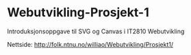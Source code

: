 # Webutvikling-Prosjekt-1

Introduksjonsoppgave til SVG og Canvas i IT2810 Webutvikling

Nettside: http://folk.ntnu.no/williao/Webutvikling/Prosjekt1/
